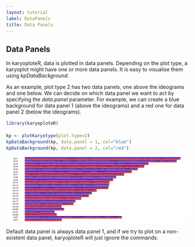 ```yaml
---
layout: tutorial
label: DataPanels
title: Data Panels
---
```





## Data Panels

In karyoploteR, data is plotted in data panels. Depending on the plot type, a 
karyoplot might have one or more data panels. It is easy to visualise them using 
_kpDataBackground_. 

As an example, plot type 2 has two data panels, one above the ideograms and one
below. We can decide on which data panel we want to act by specifying the
_data.panel_ parameter. For example, we can create a blue background for data 
panel 1 (above the ideograms) and a red one for data panel 2 (below the ideograms).


```r
library(karyoploteR)

kp <- plotKaryotype(plot.type=2)
kpDataBackground(kp, data.panel = 1, col="blue")
kpDataBackground(kp, data.panel = 2, col="red")
```

![plot of chunk Figure1](images//Figure1-1.png)

Default data panel is always data panel 1, and if we try to plot on a non-existent
data panel, karyoploteR will just ignore the commands. 


